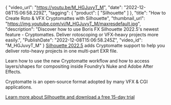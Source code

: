 {
"video_url": "https://youtu.be/M_HGJuvyT_M",
  "date": "2022-12-08T15:06:58.229Z",
  "tagging": {
    "product": [
      "Silhouette"
    ]
  },
  "title": "How to Create Roto & VFX Cryptomattes with Silhouette",
  "thumbnail_url": "https://img.youtube.com/vi/M_HGJuvyT_M/maxresdefault.jpg",
  "description": "Discover how to use Boris FX Silhouette 2022.5's newest feature - Cryptomattes. Deliver rotoscoping or VFX-heavy projects more easily.",
  "PublishDate": "2022-12-08T15:06:58.245Z",
  "video_id": "M_HGJuvyT_M"
}
<a href="https://borisfx.com/products/silhouette/?collection=silhouette&product=silhouette" target="_blank">Silhouette 2022.5</a> adds Cryptomatte support to help you deliver roto-heavy projects in one multi-part EXR file.

Learn how to use the new Cryptomatte workflow and how to access layers/shapes for compositing inside Foundry’s Nuke and Adobe After Effects.

Cryptomatte is an open-source format adopted by many VFX & CGI applications. 

<a href="https://vfx.borisfx.com/silhouette-trial" target="_blank">Learn more about Silhouette and download a free 15-day trial</a>